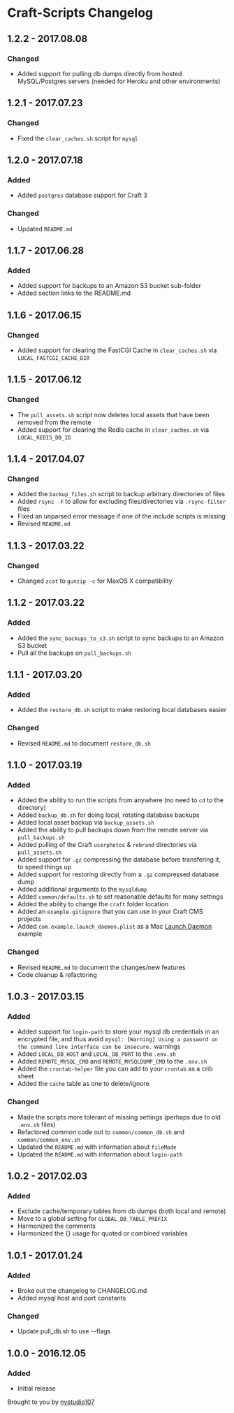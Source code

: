 # Craft-Scripts Changelog

## 1.2.2 - 2017.08.08
### Changed
* Added support for pulling db dumps directly from hosted MySQL/Postgres servers (needed for Heroku and other environments)

## 1.2.1 - 2017.07.23
### Changed
* Fixed the `clear_caches.sh` script for `mysql`

## 1.2.0 - 2017.07.18
### Added
* Added `postgres` database support for Craft 3

### Changed
* Updated `README.md`

## 1.1.7 - 2017.06.28
### Added
* Added support for backups to an Amazon S3 bucket sub-folder
* Added section links to the README.md

## 1.1.6 - 2017.06.15
### Changed
* Added support for clearing the FastCGI Cache in `clear_caches.sh` via `LOCAL_FASTCGI_CACHE_DIR`

## 1.1.5 - 2017.06.12
### Changed
* The `pull_assets.sh` script now deletes local assets that have been removed from the remote
* Added support for clearing the Redis cache in `clear_caches.sh` via `LOCAL_REDIS_DB_ID`

## 1.1.4 - 2017.04.07
### Changed
* Added the `backup_files.sh` script to backup arbitrary directories of files
* Added `rsync -F` to allow for excluding files/directories via `.rsync-filter` files
* Fixed an unparsed error message if one of the include scripts is missing
* Revised `README.md`

## 1.1.3 - 2017.03.22
### Changed
* Changed `zcat` to `gunzip -c` for MaxOS X compatibility

## 1.1.2 - 2017.03.22
### Added
* Added the `sync_backups_to_s3.sh` script to sync backups to an Amazon S3 bucket
* Pull all the backups on `pull_backups.sh`

## 1.1.1 - 2017.03.20
### Added
* Added the `restore_db.sh` script to make restoring local databases easier

### Changed
* Revised `README.md` to document `restore_db.sh`

## 1.1.0 - 2017.03.19
### Added
* Added the ability to run the scripts from anywhere (no need to `cd` to the directory)
* Added `backup_db.sh` for doing local, rotating database backups
* Added local asset backup via `backup_assets.sh`
* Added the ability to pull backups down from the remote server via `pull_backups.sh`
* Added pulling of the Craft `userphotos` & `rebrand` directories via `pull_assets.sh`
* Added support for `.gz` compressing the database before transfering it, to speed things up
* Added support for restoring directly from a `.gz` compressed database dump
* Added additional arguments to the `mysqldump`
* Added `common/defaults.sh` to set reasonable defaults for many settings
* Added the ability to change the `craft` folder location
* Added an `example.gitignore` that you can use in your Craft CMS projects
* Added `com.example.launch_daemon.plist` as a Mac [Launch Daemon](https://developer.apple.com/library/content/documentation/MacOSX/Conceptual/BPSystemStartup/Chapters/CreatingLaunchdJobs.html) example

### Changed
* Revised `README.md` to document the changes/new features
* Code cleanup & refactoring

## 1.0.3 - 2017.03.15
### Added
* Added support for `login-path` to store your mysql db credentials in an encrypted file, and thus avoid `mysql: [Warning] Using a password on the command line interface can be insecure.` warnings
* Added `LOCAL_DB_HOST` and `LOCAL_DB_PORT` to the `.env.sh`
* Added `REMOTE_MYSQL_CMD` and `REMOTE_MYSQLDUMP_CMD` to the `.env.sh`
* Added the `crontab-helper` file you can add to your `crontab` as a crib sheet
* Added the `cache` table as one to delete/ignore

### Changed
* Made the scripts more tolerant of missing settings (perhaps due to old `.env.sh` files)
* Refactored common code out to `common/common_db.sh` and `common/common_env.sh`
* Updated the `README.md` with information about `fileMode`
* Updated the `README.md` with information about `login-path`

## 1.0.2 - 2017.02.03
### Added
* Exclude cache/temporary tables from db dumps (both local and remote)
* Move to a global setting for `GLOBAL_DB_TABLE_PREFIX`
* Harmonized the comments
* Harmonized the {} usage for quoted or combined variables

## 1.0.1 - 2017.01.24
### Added
* Broke out the changelog to CHANGELOG.md
* Added mysql host and port constants

### Changed
* Update pull_db.sh to use --flags

## 1.0.0 - 2016.12.05

### Added
* Initial release

Brought to you by [nystudio107](https://nystudio107.com/)
